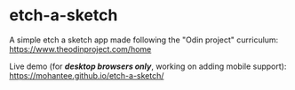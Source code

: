 # etch-a-sketch
A simple etch a sketch app made following the "Odin project" curriculum: https://www.theodinproject.com/home

Live demo (for _**desktop browsers only**_, working on adding mobile support): https://mohantee.github.io/etch-a-sketch/
